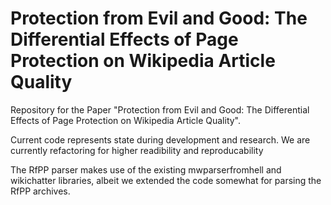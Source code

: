 # Protection from Evil and Good: The Differential Effects of Page Protection on Wikipedia Article Quality

Repository for the Paper "Protection from Evil and Good: The Differential Effects of Page Protection on Wikipedia Article Quality".

Current code represents state during development and research. We are currently refactoring for higher readibility and reproducability

The RfPP parser makes use of the existing mwparserfromhell and wikichatter libraries, albeit we extended the code somewhat for parsing the RfPP archives.